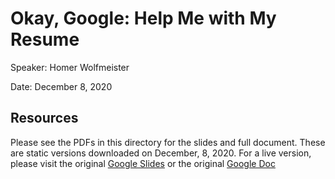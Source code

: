 # Okay, Google: Help Me with My Resume

Speaker: Homer Wolfmeister

Date: December 8, 2020

## Resources

Please see the PDFs in this directory for the slides and full document.
These are static versions downloaded on December, 8, 2020.
For a live version, please visit the original [Google Slides](https://docs.google.com/presentation/d/1XnkezzhXNhFJfKamj4ejvYsW1S7ccupnWaDlbW8Zjz8/edit?usp=sharing) or the original [Google Doc](https://docs.google.com/document/d/1Yu9Wry6hUczBQ-c2RmSN92qnETGz2PPi9-5ZjoFwMrk/edit?usp=sharing)